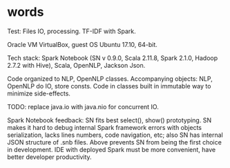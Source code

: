 # words

Test: Files IO, processing. TF-IDF with Spark. 

Oracle VM VirtualBox, guest OS Ubuntu 17.10, 64-bit.

Tech stack: Spark Notebook (SN v 0.9.0, Scala 2.11.8, Spark 2.1.0, Hadoop 2.7.2 with Hive), Scala, OpenNLP, Jackson Json.

Code organized to NLP, OpenNLP classes.
Accompanying objects: NLP, OpenNLP do IO, store consts.
Code in classes built in immutable way to minimize side-effects.

TODO: replace java.io with java.nio for concurrent IO.

Spark Notebook feedback: SN fits best select(), show() prototyping. SN makes it hard to debug internal Spark framework errors with objects serialization, lacks lines numbers, code navigation, etc; also SN has internal JSON structure of .snb files. Above prevents SN from being the first choice in development. IDE with deployed Spark must be more convenient, have better developer productivity.
